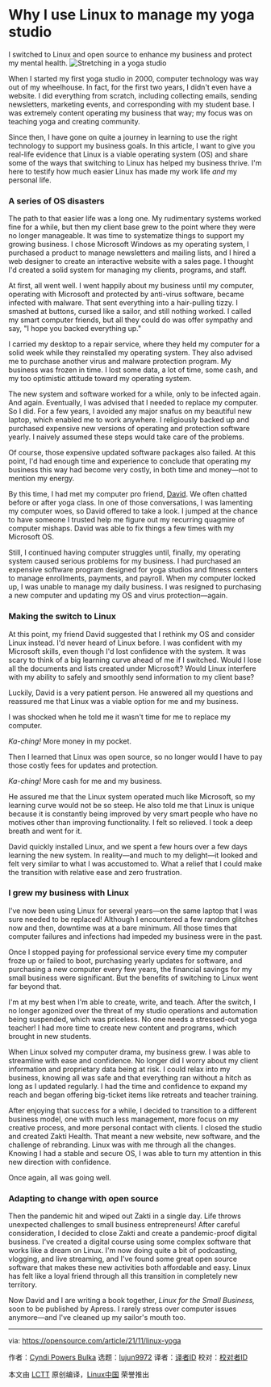 [#]: subject: "Why I use Linux to manage my yoga studio"
[#]: via: "https://opensource.com/article/21/11/linux-yoga"
[#]: author: "Cyndi Powers Bulka https://opensource.com/users/cyndi-powers-bulka"
[#]: collector: "lujun9972"
[#]: translator: " "
[#]: reviewer: " "
[#]: publisher: " "
[#]: url: " "

Why I use Linux to manage my yoga studio
======
I switched to Linux and open source to enhance my business and protect
my mental health.
![Stretching in a yoga studio][1]

When I started my first yoga studio in 2000, computer technology was way out of my wheelhouse. In fact, for the first two years, I didn't even have a website. I did everything from scratch, including collecting emails, sending newsletters, marketing events, and corresponding with my student base. I was extremely content operating my business that way; my focus was on teaching yoga and creating community.

Since then, I have gone on quite a journey in learning to use the right technology to support my business goals. In this article, I want to give you real-life evidence that Linux is a viable operating system (OS) and share some of the ways that switching to Linux has helped my business thrive. I'm here to testify how much easier Linux has made my work life _and_ my personal life.

### A series of OS disasters

The path to that easier life was a long one. My rudimentary systems worked fine for a while, but then my client base grew to the point where they were no longer manageable. It was time to systematize things to support my growing business. I chose Microsoft Windows as my operating system, I purchased a product to manage newsletters and mailing lists, and I hired a web designer to create an interactive website with a sales page. I thought I'd created a solid system for managing my clients, programs, and staff.

At first, all went well. I went happily about my business until my computer, operating with Microsoft and protected by anti-virus software, became infected with malware. That sent everything into a hair-pulling tizzy. I smashed at buttons, cursed like a sailor, and still nothing worked. I called my smart computer friends, but all they could do was offer sympathy and say, "I hope you backed everything up."

I carried my desktop to a repair service, where they held my computer for a solid week while they reinstalled my operating system. They also advised me to purchase another virus and malware protection program. My business was frozen in time. I lost some data, a lot of time, some cash, and my too optimistic attitude toward my operating system.

The new system and software worked for a while, only to be infected again. And again. Eventually, I was advised that I needed to replace my computer. So I did. For a few years, I avoided any major snafus on my beautiful new laptop, which enabled me to work anywhere. I religiously backed up and purchased expensive new versions of operating and protection software yearly. I naively assumed these steps would take care of the problems.

Of course, those expensive updated software packages also failed. At this point, I'd had enough time and experience to conclude that operating my business this way had become very costly, in both time and money—not to mention my energy.

By this time, I had met my computer pro friend, [David][2]. We often chatted before or after yoga class. In one of those conversations, I was lamenting my computer woes, so David offered to take a look. I jumped at the chance to have someone I trusted help me figure out my recurring quagmire of computer mishaps. David was able to fix things a few times with my Microsoft OS.

Still, I continued having computer struggles until, finally, my operating system caused serious problems for my business. I had purchased an expensive software program designed for yoga studios and fitness centers to manage enrollments, payments, and payroll. When my computer locked up, I was unable to manage my daily business. I was resigned to purchasing a new computer and updating my OS and virus protection—again.

### Making the switch to Linux

At this point, my friend David suggested that I rethink my OS and consider Linux instead. I'd never heard of Linux before. I was confident with my Microsoft skills, even though I'd lost confidence with the system. It was scary to think of a big learning curve ahead of me if I switched. Would I lose all the documents and lists created under Microsoft? Would Linux interfere with my ability to safely and smoothly send information to my client base?

Luckily, David is a very patient person. He answered all my questions and reassured me that Linux was a viable option for me and my business.

I was shocked when he told me it wasn't time for me to replace my computer.

_Ka-ching!_ More money in my pocket.

Then I learned that Linux was open source, so no longer would I have to pay those costly fees for updates and protection.

_Ka-ching!_ More cash for me and my business.

He assured me that the Linux system operated much like Microsoft, so my learning curve would not be so steep. He also told me that Linux is unique because it is constantly being improved by very smart people who have no motives other than improving functionality. I felt so relieved. I took a deep breath and went for it.

David quickly installed Linux, and we spent a few hours over a few days learning the new system. In reality—and much to my delight—it looked and felt very similar to what I was accustomed to. What a relief that I could make the transition with relative ease and zero frustration.

### I grew my business with Linux

I've now been using Linux for several years—on the same laptop that I was sure needed to be replaced! Although I encountered a few random glitches now and then, downtime was at a bare minimum. All those times that computer failures and infections had impeded my business were in the past.

Once I stopped paying for professional service every time my computer froze up or failed to boot, purchasing yearly updates for software, and purchasing a new computer every few years, the financial savings for my small business were significant. But the benefits of switching to Linux went far beyond that.

I'm at my best when I'm able to create, write, and teach. After the switch, I no longer agonized over the threat of my studio operations and automation being suspended, which was priceless. No one needs a stressed-out yoga teacher! I had more time to create new content and programs, which brought in new students.

When Linux solved my computer drama, my business grew. I was able to streamline with ease and confidence. No longer did I worry about my client information and proprietary data being at risk. I could relax into my business, knowing all was safe and that everything ran without a hitch as long as I updated regularly. I had the time and confidence to expand my reach and began offering big-ticket items like retreats and teacher training.

After enjoying that success for a while, I decided to transition to a different business model, one with much less management, more focus on my creative process, and more personal contact with clients. I closed the studio and created Zakti Health. That meant a new website, new software, and the challenge of rebranding. Linux was with me through all the changes. Knowing I had a stable and secure OS, I was able to turn my attention in this new direction with confidence.

Once again, all was going well.

### Adapting to change with open source

Then the pandemic hit and wiped out Zakti in a single day. Life throws unexpected challenges to small business entrepreneurs! After careful consideration, I decided to close Zakti and create a pandemic-proof digital business. I've created a digital course using some complex software that works like a dream on Linux. I'm now doing quite a bit of podcasting, vlogging, and live streaming, and I've found some great open source software that makes these new activities both affordable and easy. Linux has felt like a loyal friend through all this transition in completely new territory.

Now David and I are writing a book together, _Linux for the Small Business,_ soon to be published by Apress. I rarely stress over computer issues anymore—and I've cleaned up my sailor's mouth too.

--------------------------------------------------------------------------------

via: https://opensource.com/article/21/11/linux-yoga

作者：[Cyndi Powers Bulka][a]
选题：[lujun9972][b]
译者：[译者ID](https://github.com/译者ID)
校对：[校对者ID](https://github.com/校对者ID)

本文由 [LCTT](https://github.com/LCTT/TranslateProject) 原创编译，[Linux中国](https://linux.cn/) 荣誉推出

[a]: https://opensource.com/users/cyndi-powers-bulka
[b]: https://github.com/lujun9972
[1]: https://opensource.com/sites/default/files/styles/image-full-size/public/lead-images/ginny-rose-stewart-yoga-unsplash.jpg?itok=ryLPzCey (Stretching in a yoga studio)
[2]: https://opensource.com/users/dboth
